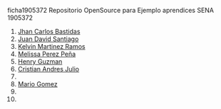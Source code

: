 ficha1905372
Repositorio OpenSource para Ejemplo aprendices SENA 1905372


1. [Jhan Carlos Bastidas](JhanCBB.md)
2. [Juan David Santiago](Juan-Santiago.md)
3. [Kelvin Martinez Ramos](Kelvin_Martinez.md)
4. [Melissa Perez Peña](Melissa.md)
5. [Henry Guzman](henry.md) 
6. [Cristian Andres Julio](cristianjulio.md)
7. 
8. [Mario Gomez](Mario_Gomez.md)
9. 
10. 


